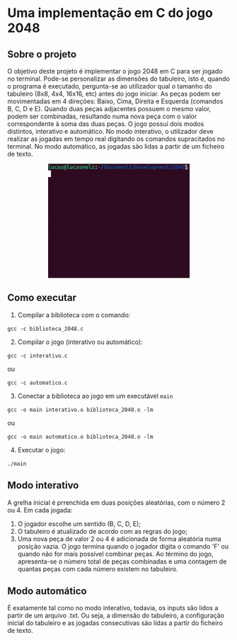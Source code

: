 # Uma implementação em C do jogo 2048

## Sobre o projeto 

O objetivo deste projeto é implementar o jogo 2048 em C para ser jogado no terminal. Pode-se personalizar as dimensões do tabuleiro, isto é, quando o programa é executado, pergunta-se ao utilizador qual o tamanho do tabuleiro (8x8, 4x4, 16x16, etc) antes do jogo iniciar. As peças podem ser movimentadas em 4 direções: Baixo, Cima, Direita  e  Esquerda (comandos B, C, D e E). Quando duas peças adjacentes possuem o mesmo valor, podem ser combinadas, resultando numa nova peça com o valor correspondente à soma das duas peças. O jogo possui dois modos distintos, interativo e automático. No modo interativo, o utilizador deve realizar as jogadas em tempo real digitando os comandos supracitados no terminal. No modo automático, as jogadas são lidas a partir de um ficheiro de texto. 
<div align="center">
<img src="./2048.gif"/>
</div>

## Como executar

1. Compilar a biblioteca com o comando:
```
gcc -c biblioteca_2048.c
```
2. Compilar o jogo (interativo ou automático):
  ```
  gcc -c interativo.c
  ```
  ou

  ```
  gcc -c automatico.c
  ```
3. Conectar a biblioteca ao jogo em um executável `main`
  ```
  gcc -o main interativo.o biblioteca_2048.o -lm
  ```
  ou

  ```
  gcc -o main automatico.o biblioteca_2048.o -lm
  ```
4. Executar o jogo:
  ```
  ./main
  ```

## Modo interativo

A grelha inicial é prrenchida em duas posições aleatórias, com o número 2 ou 4. Em cada jogada: 
1. O jogador escolhe um sentido (B, C, D, E);
2. O tabuleiro é atualizado de acordo com as regras do jogo;
3. Uma nova peça de valor 2 ou 4 é adicionada de forma aleatória numa posição vazia.
O jogo termina quando o jogador digita o comando 'F' ou quando não for mais possível combinar peças. Ao término do jogo, apresenta-se o número total de peças combinadas e uma contagem de quantas peças com cada número existem no tabuleiro.

## Modo automático 
É exatamente tal como no modo interativo, todavia, os inputs são lidos a partir de um arquivo .txt. Ou seja, a dimensão do tabuleiro, a configuração inicial do tabuleiro e as jogadas consecutivas são lidas a partir do ficheiro de texto.

